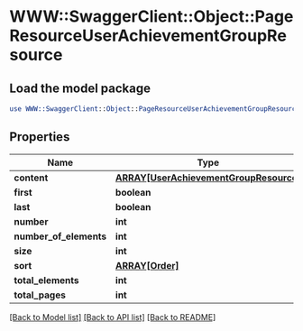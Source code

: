 # WWW::SwaggerClient::Object::PageResourceUserAchievementGroupResource

## Load the model package
```perl
use WWW::SwaggerClient::Object::PageResourceUserAchievementGroupResource;
```

## Properties
Name | Type | Description | Notes
------------ | ------------- | ------------- | -------------
**content** | [**ARRAY[UserAchievementGroupResource]**](UserAchievementGroupResource.md) |  | [optional] 
**first** | **boolean** |  | [optional] 
**last** | **boolean** |  | [optional] 
**number** | **int** |  | [optional] 
**number_of_elements** | **int** |  | [optional] 
**size** | **int** |  | [optional] 
**sort** | [**ARRAY[Order]**](Order.md) |  | [optional] 
**total_elements** | **int** |  | [optional] 
**total_pages** | **int** |  | [optional] 

[[Back to Model list]](../README.md#documentation-for-models) [[Back to API list]](../README.md#documentation-for-api-endpoints) [[Back to README]](../README.md)


